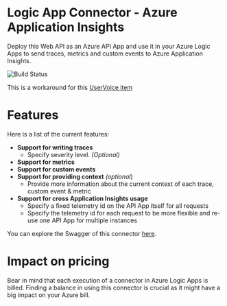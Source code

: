 # Logic App Connector - Azure Application Insights
Deploy this Web API as an Azure API App and use it in your Azure Logic Apps to send traces, metrics and custom events to Azure Application Insights.

![Build Status](https://tomkerkhove.visualstudio.com/_apis/public/build/definitions/c8608c00-3475-43b1-944b-c86b95825768/7/badge)

This is a workaround for this [UserVoice item](https://feedback.azure.com/forums/287593-logic-apps/suggestions/16833526-supporting-ai-for-logic-apps)

# Features
Here is a list of the current features:

- **Support for writing traces**
	- Specify severity level. *(Optional)*
- **Support for metrics**
- **Support for custom events**
- **Support for providing context** *(optional*)
	- Provide more information about the current context of each trace, custom event & metric
- **Support for cross Application Insights usage**
	- Specify a fixed telemetry id on the API App itself for all requests
	- Specify the telemetry id for each request to be more flexible and re-use one API App for multiple instances

You can explore the Swagger of this connector [here](https://application-insights-connector.azurewebsites.net/swagger/).

# Impact on pricing
Bear in mind that each execution of a connector in Azure Logic Apps is billed. Finding a balance in using this connector is crucial as it might have a big impact on your Azure bill.